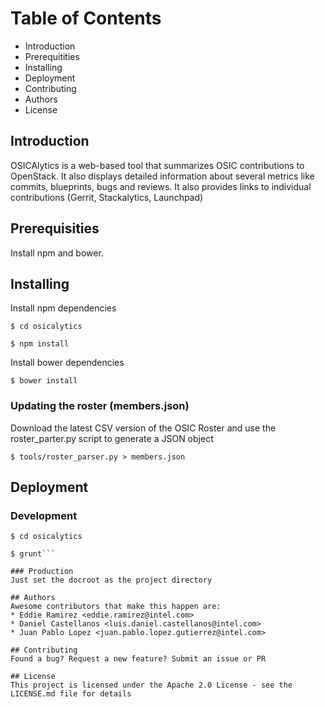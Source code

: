 # Table of Contents
* Introduction 
* Prerequitities
* Installing
* Deployment
* Contributing
* Authors
* License

## Introduction
OSICAlytics is a web-based tool that summarizes OSIC contributions to OpenStack. It also displays detailed information about several metrics like commits, blueprints, bugs and reviews. It also provides links to individual contributions (Gerrit, Stackalytics, Launchpad)

## Prerequisities
Install npm and bower.

## Installing
Install npm dependencies

```
$ cd osicalytics

$ npm install
```

Install bower dependencies

`$ bower install`


### Updating the roster (members.json)
Download the latest CSV version of the OSIC Roster and use the roster_parter.py script to generate a JSON object

`$ tools/roster_parser.py > members.json`

## Deployment
### Development

```
$ cd osicalytics

$ grunt```

### Production
Just set the docroot as the project directory

## Authors
Awesome contributors that make this happen are:
* Eddie Ramirez <eddie.ramirez@intel.com>
* Daniel Castellanos <luis.daniel.castellanos@intel.com>
* Juan Pablo Lopez <juan.pablo.lopez.gutierrez@intel.com>

## Contributing
Found a bug? Request a new feature? Submit an issue or PR

## License
This project is licensed under the Apache 2.0 License - see the LICENSE.md file for details
